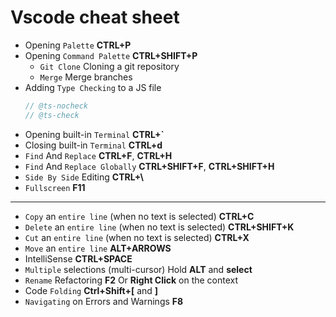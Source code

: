 Vscode cheat sheet
===

* Opening `Palette`  **CTRL+P**
* Opening `Command Palette`  **CTRL+SHIFT+P**
	* `Git Clone`  Cloning a git repository
	* `Merge`  Merge branches
* Adding `Type Checking` to a JS file 
	```javascript
	// @ts-nocheck
	// @ts-check
	``` 
* Opening built-in `Terminal`  **CTRL+`**
* Closing built-in `Terminal`  **CTRL+d**
* `Find` And `Replace`  **CTRL+F**, **CTRL+H**
* `Find` And `Replace Globally`  **CTRL+SHIFT+F**, **CTRL+SHIFT+H**
* `Side By Side` Editing  **CTRL+\\**
* `Fullscreen`  **F11**
---

* `Copy` an `entire line` (when no text is selected)  **CTRL+C**
* `Delete` an `entire line` (when no text is selected)  **CTRL+SHIFT+K**
* `Cut` an `entire line` (when no text is selected)  **CTRL+X**
* `Move` an `entire line`  **ALT+ARROWS**
* IntelliSense  **CTRL+SPACE**
* `Multiple` selections (multi-cursor)  Hold **ALT** and **select**
* `Rename` Refactoring  **F2** Or **Right Click** on the context
* Code `Folding`  **Ctrl+Shift+[** and **]**
* `Navigating` on Errors and Warnings  **F8**